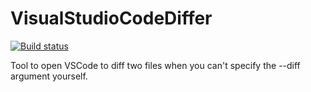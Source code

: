 # VisualStudioCodeDiffer

[![Build status](https://ci.appveyor.com/api/projects/status/vxk6okww62fu290g/branch/master?svg=true)](https://ci.appveyor.com/project/SebastianBecker2/visualstudiocodediffer/branch/master)

Tool to open VSCode to diff two files when you can't specify the --diff argument yourself.
